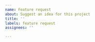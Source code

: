 ```yaml
---
name: Feature request
about: Suggest an idea for this project
title: ''
labels: feature request
assignees: ''

---
```


<!--
I understand that Kanboard is in maintenance mode.
It doesn't mean it's abandoned, but there is no significant feature development.
-->
